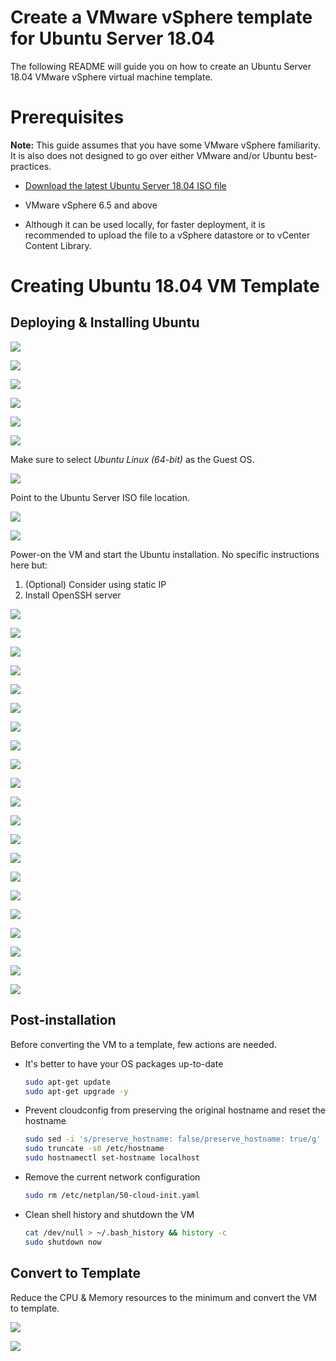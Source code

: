 # Create a VMware vSphere template for Ubuntu Server 18.04

The following README will guide you on how to create an Ubuntu Server 18.04 VMware vSphere virtual machine template. 

# Prerequisites

**Note:** This guide assumes that you have some VMware vSphere familiarity. It is also does not designed to go over either VMware and/or Ubuntu best-practices. 

* [Download the latest Ubuntu Server 18.04 ISO file](https://releases.ubuntu.com/18.04/)

* VMware vSphere 6.5 and above

* Although it can be used locally, for faster deployment, it is recommended to upload the file to a vSphere datastore or to vCenter Content Library. 

# Creating Ubuntu 18.04 VM Template

## Deploying & Installing Ubuntu

![](../img/vmware_ubuntu_template/01.png)

![](../img/vmware_ubuntu_template/02.png)

![](../img/vmware_ubuntu_template/03.png)

![](../img/vmware_ubuntu_template/04.png)

![](../img/vmware_ubuntu_template/05.png)

![](../img/vmware_ubuntu_template/06.png)

Make sure to select *Ubuntu Linux (64-bit)* as the Guest OS. 

![](../img/vmware_ubuntu_template/07.png)

Point to the Ubuntu Server ISO file location. 

![](../img/vmware_ubuntu_template/08.png)

![](../img/vmware_ubuntu_template/09.png)

Power-on the VM and start the Ubuntu installation. No specific instructions here but:
1. (Optional) Consider using static IP 
2. Install OpenSSH server

![](../img/vmware_ubuntu_template/10.png)

![](../img/vmware_ubuntu_template/11.png)

![](../img/vmware_ubuntu_template/12.png)

![](../img/vmware_ubuntu_template/13.png)

![](../img/vmware_ubuntu_template/14.png)

![](../img/vmware_ubuntu_template/15.png)

![](../img/vmware_ubuntu_template/16.png)

![](../img/vmware_ubuntu_template/17.png)

![](../img/vmware_ubuntu_template/18.png)

![](../img/vmware_ubuntu_template/19.png)

![](../img/vmware_ubuntu_template/20.png)

![](../img/vmware_ubuntu_template/21.png)

![](../img/vmware_ubuntu_template/22.png)

![](../img/vmware_ubuntu_template/23.png)

![](../img/vmware_ubuntu_template/24.png)

![](../img/vmware_ubuntu_template/25.png)

![](../img/vmware_ubuntu_template/26.png)

![](../img/vmware_ubuntu_template/27.png)

![](../img/vmware_ubuntu_template/28.png)

![](../img/vmware_ubuntu_template/29.png)

![](../img/vmware_ubuntu_template/30.png)

## Post-installation 

Before converting the VM to a template, few actions are needed.

* It's better to have your OS packages up-to-date

    ```bash
    sudo apt-get update
    sudo apt-get upgrade -y
    ```

* Prevent cloudconfig from preserving the original hostname and reset the hostname

    ```bash
    sudo sed -i 's/preserve_hostname: false/preserve_hostname: true/g' /etc/cloud/cloud.cfg
    sudo truncate -s0 /etc/hostname
    sudo hostnamectl set-hostname localhost
    ```

* Remove the current network configuration

    ```bash
    sudo rm /etc/netplan/50-cloud-init.yaml
    ```

* Clean shell history and shutdown the VM

    ```bash
    cat /dev/null > ~/.bash_history && history -c
    sudo shutdown now
    ```

## Convert to Template

Reduce the CPU & Memory resources to the minimum and convert the VM to template.

![](../img/vmware_ubuntu_template/31.png)

![](../img/vmware_ubuntu_template/32.png)